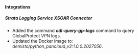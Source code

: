 
#### Integrations

##### Strata Logging Service XSOAR Connector

- Added the command ***cdl-query-gp-logs*** command to query GlobalProtect VPN logs.
- Updated the Docker image to: *demisto/python_pancloud_v2:1.0.0.2027056*.
